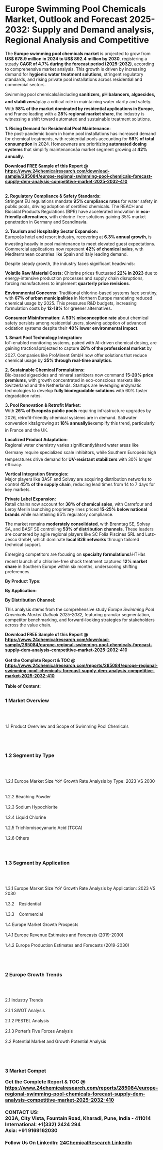 <h1>Europe Swimming Pool Chemicals Market, Outlook and Forecast 2025-2032: Supply and Demand analysis, Regional Analysis and Competitive</h1><p>The <strong>Europe swimming pool chemicals market</strong> is projected to grow from <strong>US$ 678.9 million in 2024 to US$ 892.4 million by 2030</strong>, registering a steady <strong>CAGR of 4.7% during the forecast period (2025-2032)</strong>, according to comprehensive market analysis. This growth is driven by increasing demand for <strong>hygienic water treatment solutions</strong>, stringent regulatory standards, and rising private pool installations across residential and commercial sectors.</p><p>Swimming pool chemicalsâincluding <strong>sanitizers, pH balancers, algaecides, and stabilizers</strong>âplay a critical role in maintaining water clarity and safety. With <strong>58% of the market dominated by residential applications in Europe</strong>, and France leading with a <strong>28% regional market share</strong>, the industry is witnessing a shift toward automated and sustainable treatment solutions.</p><p><strong>1. Rising Demand for Residential Pool Maintenance:</strong><br>
The post-pandemic boom in home pool installations has increased demand for chemical treatments, with residential pools accounting for <strong>58% of total consumption</strong> in 2024. Homeowners are prioritizing <strong>automated dosing systems</strong> that simplify maintenanceâa market segment growing at <strong>42% annually</strong>.</p><div><b>Download FREE Sample of this Report @ 
            <a href="https://www.24chemicalresearch.com/download-sample/285084/europe-regional-swimming-pool-chemicals-forecast-supply-dem-analysis-competitive-market-2025-2032-410">
            https://www.24chemicalresearch.com/download-sample/285084/europe-regional-swimming-pool-chemicals-forecast-supply-dem-analysis-competitive-market-2025-2032-410</a></b></div><br><p><strong>2. Regulatory Compliance &amp; Safety Standards:</strong><br>
Stringent EU regulations mandate <strong>95% compliance rates</strong> for water safety in public pools, driving adoption of certified chemicals. The REACH and Biocidal Products Regulations (BPR) have accelerated innovation in <strong>eco-friendly alternatives</strong>, with chlorine-free solutions gaining 35% market penetration in Germany and Scandinavia.</p><p><strong>3. Tourism and Hospitality Sector Expansion:</strong><br>
Europeâs hotel and resort industry, recovering at <strong>6.3% annual growth</strong>, is investing heavily in pool maintenance to meet elevated guest expectations. Commercial applications now represent <strong>42% of chemical sales</strong>, with Mediterranean countries like Spain and Italy leading demand.</p><p>Despite steady growth, the industry faces significant headwinds:</p><p><strong>Volatile Raw Material Costs:</strong> Chlorine prices fluctuated <strong>22% in 2023</strong> due to energy-intensive production processes and supply chain disruptions, forcing manufacturers to implement <strong>quarterly price revisions</strong>.</p><p><strong>Environmental Concerns:</strong> Traditional chlorine-based systems face scrutiny, with <strong>67% of urban municipalities</strong> in Northern Europe mandating reduced chemical usage by 2025. This pressures R&amp;D budgets, increasing formulation costs by <strong>12-18%</strong> for greener alternatives.</p><p><strong>Consumer Misinformation:</strong> A <strong>53% misconception rate</strong> about chemical safety persists among residential users, slowing adoption of advanced oxidation systems despite their <strong>40% lower environmental impact</strong>.</p><p><strong>1. Smart Pool Technology Integration:</strong><br>
IoT-enabled monitoring systems, paired with AI-driven chemical dosing, are gaining tractionâprojected to capture <strong>28% of the professional market</strong> by 2027. Companies like ProMinent GmbH now offer solutions that reduce chemical usage by <strong>35% through real-time analytics</strong>.</p><p><strong>2. Sustainable Chemical Formulations:</strong><br>
Bio-based algaecides and mineral sanitizers now command <strong>15-20% price premiums</strong>, with growth concentrated in eco-conscious markets like Switzerland and the Netherlands. Startups are leveraging enzymatic technologies to develop <strong>fully biodegradable solutions</strong> with 60% faster degradation rates.</p><p><strong>3. Pool Renovation &amp; Retrofit Market:</strong><br>
With <strong>26% of Europeâs public pools</strong> requiring infrastructure upgrades by 2026, retrofit-friendly chemical systems are in demand. Saltwater conversion kitsâgrowing at <strong>18% annually</strong>âexemplify this trend, particularly in France and the UK.</p><p><strong>Localized Product Adaptation:</strong><br>
	Regional water chemistry varies significantlyâhard water areas like Germany require specialized scale inhibitors, while Southern Europeâs high temperatures drive demand for <strong>UV-resistant stabilizers</strong> with 30% longer efficacy.</p><p><strong>Vertical Integration Strategies:</strong><br>
	Major players like BASF and Solvay are acquiring distribution networks to control <strong>45% of the supply chain</strong>, reducing lead times from 14 to 7 days for key markets.</p><p><strong>Private Label Expansion:</strong><br>
	Retail chains now account for <strong>38% of chemical sales</strong>, with Carrefour and Leroy Merlin launching proprietary lines priced <strong>15-25% below national brands</strong> while maintaining 95% regulatory compliance.</p><p>The market remains <strong>moderately consolidated</strong>, with Brenntag SE, Solvay SA, and BASF SE controlling <strong>53% of distribution channels</strong>. These leaders are countered by agile regional players like SC Folia Piscines SRL and Lutz-Jesco GmbH, which dominate <strong>local B2B networks</strong> through tailored technical support.</p><p>Emerging competitors are focusing on <strong>specialty formulations</strong>âHTHâs recent launch of a chlorine-free shock treatment captured <strong>12% market share</strong> in Southern Europe within six months, underscoring shifting preferences.</p><p><strong>By Product Type:</strong></p><p><strong>By Application:</strong></p><p><strong>By Distribution Channel:</strong></p><p>This analysis stems from the comprehensive study <em>Europe Swimming Pool Chemicals Market Outlook 2025-2032</em>, featuring granular segmentation, competitor benchmarking, and forward-looking strategies for stakeholders across the value chain.</p><div><b>Download FREE Sample of this Report @ 
            <a href="https://www.24chemicalresearch.com/download-sample/285084/europe-regional-swimming-pool-chemicals-forecast-supply-dem-analysis-competitive-market-2025-2032-410">
            https://www.24chemicalresearch.com/download-sample/285084/europe-regional-swimming-pool-chemicals-forecast-supply-dem-analysis-competitive-market-2025-2032-410</a></b></div><br><div><b>Get the Complete Report & TOC @ 
            <a href="https://www.24chemicalresearch.com/reports/285084/europe-regional-swimming-pool-chemicals-forecast-supply-dem-analysis-competitive-market-2025-2032-410">
            https://www.24chemicalresearch.com/reports/285084/europe-regional-swimming-pool-chemicals-forecast-supply-dem-analysis-competitive-market-2025-2032-410</a></b></div><br>
            <b>Table of Content:</b><p><h2><span style="font-size:16px"><strong>1 Market Overview&nbsp;&nbsp; &nbsp;</strong></span></h2><br />
<br />
<p>1.1 Product Overview and Scope of Swimming Pool Chemicals&nbsp;</p><br />
<br />
<h2><strong><span style="font-size:16px">1.2 Segment by Type&nbsp;&nbsp; &nbsp;</span></strong></h2><br />
<br />
<p>1.2.1 Europe Market Size YoY Growth Rate Analysis by Type: 2023 VS 2030&nbsp;&nbsp; &nbsp;<br /><br />
1.2.2 Beaching Powder&nbsp;&nbsp; &nbsp;<br /><br />
1.2.3 Sodium Hypochlorite<br /><br />
1.2.4 Liquid Chlorine<br /><br />
1.2.5 Trichloroisocyanuric Acid (TCCA)<br /><br />
1.2.6 Others<br /><br />
<br />
<h2><span style="font-size:16px"><strong>1.3 Segment by Application&nbsp;&nbsp;</strong></span></h2><br />
<br />
<p>1.3.1 Europe Market Size YoY Growth Rate Analysis by Application: 2023 VS 2030&nbsp;&nbsp; &nbsp;<br /><br />
1.3.2&nbsp;&nbsp; &nbsp;Residential<br /><br />
1.3.3&nbsp;&nbsp; &nbsp;Commercial<br /><br />
1.4 Europe Market Growth Prospects&nbsp;&nbsp; &nbsp;<br /><br />
1.4.1 Europe Revenue Estimates and Forecasts (2019-2030)&nbsp;&nbsp; &nbsp;<br /><br />
1.4.2 Europe Production Estimates and Forecasts (2019-2030)&nbsp;&nbsp;</p><br />
<br />
<h2><span style="font-size:16px"><strong>2 Europe Growth Trends&nbsp;&nbsp; &nbsp;</strong></span></h2><br />
<br />
<p>2.1 Industry Trends&nbsp;&nbsp; &nbsp;<br /><br />
2.1.1 SWOT Analysis&nbsp;&nbsp; &nbsp;<br /><br />
2.1.2 PESTEL Analysis&nbsp;&nbsp; &nbsp;<br /><br />
2.1.3 Porter&rsquo;s Five Forces Analysis&nbsp;&nbsp; &nbsp;<br /><br />
2.2 Potential Market and Growth Potential Analysis&nbsp;&nbsp; &nbsp;</p><br />
<br />
<h2><span style="font-size:16px"><strong>3 Market Compet</p><div><b>Get the Complete Report & TOC @ 
            <a href="https://www.24chemicalresearch.com/reports/285084/europe-regional-swimming-pool-chemicals-forecast-supply-dem-analysis-competitive-market-2025-2032-410">
            https://www.24chemicalresearch.com/reports/285084/europe-regional-swimming-pool-chemicals-forecast-supply-dem-analysis-competitive-market-2025-2032-410</a></b></div><br><b>CONTACT US:</b><br>
            203A, City Vista, Fountain Road, Kharadi, Pune, India - 411014<br>
            International: +1(332) 2424 294<br>
            Asia: +91 9169162030 <br><br>
            Follow Us On LinkedIn: <a href="https://www.linkedin.com/company/24chemicalresearch/">24ChemicalResearch LinkedIn</a>